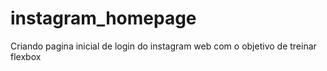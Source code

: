 # instagram_homepage

Criando pagina inicial de login do instagram web com o objetivo de treinar flexbox
